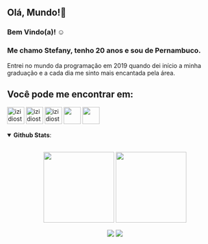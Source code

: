 ## Olá, Mundo!👋

### Bem Vindo(a)! :relaxed:

### Me chamo Stefany, tenho 20 anos e sou de Pernambuco. 
Entrei no mundo da programação em 2019 quando dei início a minha graduação e a cada dia me sinto mais encantada pela área.

## Você pode me encontrar em:

[<img src="https://cdn.jsdelivr.net/gh/devicons/devicon/icons/linkedin/linkedin-original.svg" alt="izidiostefany@gmail.com" height='40' width='40'>](https://www.linkedin.com/in/stefany-izidio-086236187/)
[<img src="https://image.flaticon.com/icons/png/512/732/732200.png" alt="izidiostefany@gmail.com" height='40' width='40'>](mailto:izidiostefany@gmail.com)
[<img src="https://image.flaticon.com/icons/png/512/2111/2111463.png" alt="izidiostefany@gmail.com" height='40' width='40'>](https://www.instagram.com/stefany.vitoria33/)
[<img src="https://image.flaticon.com/icons/png/512/2111/2111646.png" height='40' width='40'>](https://t.me/stefanyizidio)
[<img src="https://cdn-icons-png.flaticon.com/512/733/733585.png" height='40' width='40'>](https://wa.me/5581993510766)

<details open>
  <summary> <b>Github Stats</b>: </summary>
  <br>
  <p align="center">
    <img height=165 align="center" src="https://github-readme-stats.vercel.app/api?username=stefanyvitoria&count_private=true&show_icons=true&theme=dark"/>
    <img height=165 align="center" src="https://github-readme-stats.vercel.app/api/top-langs/?username=stefanyvitoria&langs_count=10&layout=compact&theme=dark"/>
  </p>
  <p align="center">
    <img align="center" src=https://visitor-badge.laobi.icu/badge?page_id=stefanyvitoria.stefanyvitoria) />
    <img align="center" src=https://img.shields.io/github/followers/stefanyvitoria?label=Follow&style=social)](https://github.com/stefanyvitoria) />
  </p>
</details open>